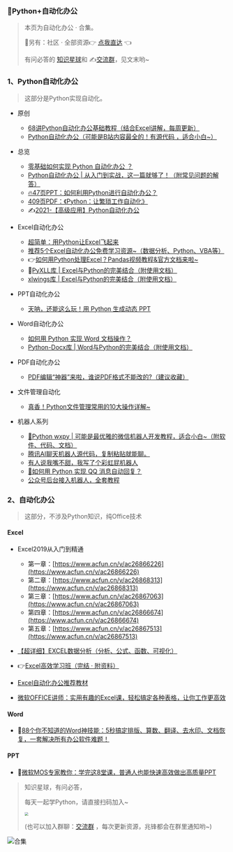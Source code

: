 ### 📱Python+自动化办公



> 本页为自动化办公 · 合集。
>
> 🎯另有：社区 · 全部资源👉 [点我直达](https://blog.csdn.net/weixin_42321517/article/details/113122547) 👈
>
> 有问必答的 [知识星球](https://mp.weixin.qq.com/s/PXNVFNsjAOgCmQ6QGalJPw)和 ✍️[交流群](https://mp.weixin.qq.com/s/oLSUxE1RwTFK5iJFb-jFgQ)，见文末哟~



### 1、Python自动化办公

> 这部分是Python实现自动化。

- 原创
  - [68讲Python自动化办公基础教程（结合Excel讲解，每周更新）](https://mp.weixin.qq.com/s/yOPqYtbfNzlraq0cj4OnRQ)
  - [Python自动化办公（可能是B站内容最全的！有源代码 ，适合小白~）](https://www.bilibili.com/video/BV1y54y1i78U)
- 总览
  - [零基础如何实现 Python 自动化办公 ？](https://mp.weixin.qq.com/s/mnwJhE8L6eoiKPpmYaHy-Q)
  - [Python自动化办公 | 从入门到实战，这一篇就够了！（附常见问题的解答）](https://www.bilibili.com/read/cv10304914)
  - [🔥47页PPT：如何利用Python进行自动化办公？](http://mp.weixin.qq.com/s?__biz=MzI2Nzg5MjgyNg==&mid=2247486340&idx=1&sn=87ee2c4a6743c1181b945e496a87a6a1&chksm=eaf6aab1dd8123a7c27b79eb95a7bd1531dc77b7e620298a6a021cbd6bc00d48da05c769c5c6&scene=21#wechat_redirect)
  - [409页PDF：《Python：让繁琐工作自动化》](http://mp.weixin.qq.com/s?__biz=MzUzNTc5NjA4NQ==&mid=2247489546&idx=2&sn=982fe411a8e185b28f8e5ad8c600e140&chksm=fa815810cdf6d1067d65e6a7563f44072d79cbaa5e37346b537b34e4c9883fca31d1912d662b&scene=21#wechat_redirect)
  - ✍[2021-【高级应用】Python自动化办公](https://www.bilibili.com/video/BV1wB4y1w7KV)



- Excel自动化办公

  - [超简单：用Python让Excel飞起来](https://mp.weixin.qq.com/s/2ftJGR-iQx3IbbuyGOvMMg)
  - [推荐5个Excel自动化办公免费学习资源~（数据分析、Python、VBA等）](https://mp.weixin.qq.com/s/AsMD-SiMjDe6U5JO06qz0Q)
  - 👉[如何用Python处理Excel？Pandas视频教程&官方文档来啦~](https://mp.weixin.qq.com/s/v8GdZ1YpVSy-bwRZyo2n1g)
  - 🚀[PyXLL库 | Excel与Python的完美结合（附使用文档）](http://mp.weixin.qq.com/s?__biz=MzI2Nzg5MjgyNg==&mid=2247491168&idx=2&sn=ba626fa25c31aac4257ff9080a791329&chksm=eaf6bf55dd813643164738d901a5658fe2c483cbc6dad6aed2fecae02530decb98078f3be801&scene=21#wechat_redirect)
  - [xlwings库 | Excel与Python的完美结合（附使用文档）](https://mp.weixin.qq.com/s/2_qNnsPK6fjEAUu3jf-NFA)



- PPT自动化办公
  - [天呐，还能这么玩！用 Python 生成动态 PPT](http://mp.weixin.qq.com/s?__biz=MzI2Nzg5MjgyNg==&mid=2247489830&idx=2&sn=75b5db515ff42d5d8782abad5b82f739&chksm=eaf6b813dd81310529da0fe1910b479d2e93baac999d994c14fab637e1fbcff0c8984c72506e#rd)



- Word自动化办公
  - [如何用 Python 实现 Word 文档操作？](https://mp.weixin.qq.com/s/Tb0U0qX8D2bFK714_t6Q9w)
  - [Python-Docx库 | Word与Python的完美结合（附使用文档）](http://mp.weixin.qq.com/s?__biz=MzI2Nzg5MjgyNg==&mid=2247491631&idx=1&sn=c169f107acfb03b2f37661a4b6f50587&chksm=eaf5411add82c80c59af213553db3020d0b5a439b84dcb21086258a6a9b2de2719df0390e32a&scene=21#wechat_redirect)



- PDF自动化办公
  - [PDF编辑“神器”来啦，谁说PDF格式不能改的?（建议收藏）](https://mp.weixin.qq.com/s/IsBRwdLA6tdeXXOnvRI5OA)



- 文件管理自动化
  - [真香！Python文件管理常用的10大操作详解~](https://mp.weixin.qq.com/s/ndaJfhPeN4XCneinWDIgCQ)



- 机器人系列
  - [💌Python wxpy | 可能是最优雅的微信机器人开发教程，适合小白~（附软件、代码、文档）](http://mp.weixin.qq.com/s?__biz=MzI2Nzg5MjgyNg==&mid=2247489466&idx=1&sn=a1d8ef5742d3fbbeea13b5f8eea1df15&chksm=eaf6b68fdd813f9974ef2d060da0eae9ebaf52871bc1406e89650bbd518eeba684bf2b9292d5&scene=21#wechat_redirect)
  - [腾讯AI聊天机器人源代码，复制粘贴就能聊。](http://mp.weixin.qq.com/s?__biz=MzUzNTc5NjA4NQ==&mid=2247487189&idx=2&sn=ad1f042db1b1a68823058bff76803ae7&chksm=fa814ecfcdf6c7d94031257f1ad64d57c99997bbb1365ce33c31ba0d8da2d54ee73a3989246e&scene=21#wechat_redirect)
  - [有人说我嘴不甜，我写了个彩虹屁机器人](http://mp.weixin.qq.com/s?__biz=MzUzNTc5NjA4NQ==&mid=2247484419&idx=1&sn=963f734f9b2970377a95e1fbeec26b04&chksm=fa814419cdf6cd0fccc47b63caf451032ed4dd7f3cfa7e3deee6a237a68539f76b33592d5610&scene=21#wechat_redirect)
  - [🐧如何用 Python 实现 QQ 消息自动回复？](http://mp.weixin.qq.com/s?__biz=MzUzNTc5NjA4NQ==&mid=2247489709&idx=1&sn=2b965259e1311ecf809582f62242c273&chksm=fa8158b7cdf6d1a173f5961feb88fc5b2867e0a0bf9dc26cfa8de06a5ac39381aad214b5280e&scene=21#wechat_redirect)
  - [公众号后台接入机器人，全套教程](https://mp.weixin.qq.com/mp/appmsgalbum?__biz=MzUzNTc5NjA4NQ==&action=getalbum&album_id=1378758658603057154#wechat_redirect)



### 2、自动化办公

> 这部分，不涉及Python知识，纯Office技术



#### Excel

- Excel2019从入门到精通
  - 第一章：[https://www.acfun.cn/v/ac26866226](https://www.acfun.cn/v/ac26866226)
  - 第二章：[https://www.acfun.cn/v/ac26868313](https://www.acfun.cn/v/ac26868313)
  - 第三章：[https://www.acfun.cn/v/ac26867063](https://www.acfun.cn/v/ac26867063)
  - 第四章：[https://www.acfun.cn/v/ac26866674](https://www.acfun.cn/v/ac26866674)
  - 第五章：[https://www.acfun.cn/v/ac26867513](https://www.acfun.cn/v/ac26867513)

- [【超详细】EXCEL数据分析（分析、公式、函数、可视化）](https://www.bilibili.com/video/BV195411t7vN)

- 👉[Excel高效学习班（完结 · 附资料）](https://www.acfun.cn/v/ac21081575)

- [Excel自动化办公推荐教材](https://gitee.com/zhaofeng092/python_auto_office/blob/master/B%E7%AB%99/%E3%80%90%E8%B6%85%E8%AF%A6%E7%BB%86%E3%80%91EXCEL%E6%95%B0%E6%8D%AE%E5%88%86%E6%9E%90/book.md)

- [微软OFFICE讲师：实用有趣的Excel课，轻松搞定各种表格，让你工作更高效](http://www.urlort.cn/2TcG46)



#### Word

- 🍭[88个你不知道的Word神技能：5秒搞定排版、算数、翻译、去水印、文档恢复，一套解决所有办公软件难题！](http://www.urlort.cn/2INdQ9)



#### PPT

- 🍓[微软MOS专家教你：学完这8堂课，普通人也能快速高效做出高质量PPT](http://www.urlort.cn/2TcFXb)







> 知识星球，有问必答，
>
> 每天一起学Python，请直接扫码加入~
>
> <img src="https://img-blog.csdnimg.cn/202101061325384.jpg?x-oss-process=image/watermark,type_ZmFuZ3poZW5naGVpdGk,shadow_10,text_aHR0cHM6Ly9ibG9nLmNzZG4ubmV0L3dlaXhpbl80MjMyMTUxNw==,size_16,color_FFFFFF,t_70#pic_center" style="zoom: 50%;" />
>
> (也可以加入群聊：[交流群](https://mp.weixin.qq.com/s/CadAaJUTUlXmTxJAjFUfPQ) ，每次更新资源，兆锋都会在群里通知哟~)





![合集](https://img-blog.csdnimg.cn/20210303170458567.jpg?x-oss-process=image/watermark,type_ZmFuZ3poZW5naGVpdGk,shadow_10,text_aHR0cHM6Ly9ibG9nLmNzZG4ubmV0L3dlaXhpbl80MjMyMTUxNw==,size_16,color_FFFFFF,t_70#pic_center)